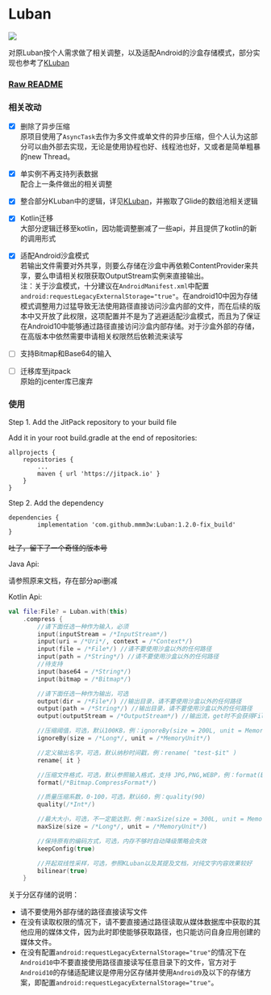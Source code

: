 # Luban

[![](https://jitpack.io/v/mmm3w/Luban.svg)](https://jitpack.io/#mmm3w/Luban)

对原Luban按个人需求做了相关调整，以及适配Android的沙盒存储模式，部分实现也参考了[KLuban](https://github.com/forJrking/KLuban)

### [Raw README](https://github.com/Curzibn/Luban/blob/master/README.md)

### 相关改动

- [x] 删除了异步压缩<br>原项目使用了`AsyncTask`去作为多文件或单文件的异步压缩，但个人认为这部分可以由外部去实现，无论是使用协程也好、线程池也好，又或者是简单粗暴的new Thread。
  
- [x] 单实例不再支持列表数据<br>配合上一条件做出的相关调整

- [x] 整合部分KLuban中的逻辑，详见[KLuban](https://github.com/forJrking/KLuban/blob/master/README.md)，并搬取了Glide的数组池相关逻辑

- [x] Kotlin迁移<br>大部分逻辑迁移至kotlin，因功能调整删减了一些api，并且提供了kotlin的新的调用形式

- [x] 适配Android沙盒模式<br>若输出文件需要对外共享，则要么存储在沙盒中再依赖ContentProvider来共享，要么申请相关权限获取OutputStream实例来直接输出。<br>注：关于沙盒模式，十分建议在`AndroidManifest.xml`中配置`android:requestLegacyExternalStorage="true"`。在android10中因为存储模式调整用力过猛导致无法使用路径直接访问沙盒内部的文件，而在后续的版本中又开放了此权限，这项配置并不是为了逃避适配沙盒模式，而且为了保证在Android10中能够通过路径直接访问沙盒内部存储。对于沙盒外部的存储，在高版本中依然需要申请相关权限然后依赖流来读写

- [ ] 支持Bitmap和Base64的输入

- [ ] 迁移库至jitpack<br>原始的jcenter库已废弃


### 使用

Step 1. Add the JitPack repository to your build file

Add it in your root build.gradle at the end of repositories:

	allprojects {
		repositories {
			...
			maven { url 'https://jitpack.io' }
		}
	}
Step 2. Add the dependency

	dependencies {
	        implementation 'com.github.mmm3w:Luban:1.2.0-fix_build'
	}

~~吐了，留下了一个奇怪的版本号~~

Java Api:

请参照原来文档，存在部分api删减

Kotlin Api:
```kotlin
val file:File? = Luban.with(this)
    .compress {
        //请下面任选一种作为输入，必须
        input(inputStream = /*InputStream*/)
        input(uri = /*Uri*/, context = /*Context*/)
        input(file = /*File*/) //请不要使用沙盒以外的任何路径
        input(path = /*String*/) //请不要使用沙盒以外的任何路径
        //待支持
        input(base64 = /*String*/)
        input(bitmap = /*Bitmap*/)

        //请下面任选一种作为输出，可选
        output(dir = /*File*/) //输出目录，请不要使用沙盒以外的任何路径
        output(path = /*String*/) //输出目录，请不要使用沙盒以外的任何路径
        output(outputStream = /*OutputStream*/) //输出流，get时不会获得File实例，可应对沙盒模式下对外部存储的写入（未测试）

        //压缩阈值，可选，默认100KB，例：ignoreBy(size = 200L, unit = MemoryUnit.KB)
        ignoreBy(size = /*Long*/, unit = /*MemoryUnit*/)

        //定义输出名字，可选，默认纳秒时间戳，例：rename( "test-$it" )
        rename{ it }

        //压缩文件格式，可选，默认参照输入格式，支持 JPG,PNG,WEBP，例：format(Bitmap.CompressFormat.PNG)
        format(/*Bitmap.CompressFormat*/)

        //质量压缩系数，0-100，可选，默认60，例：quality(90)
        quality(/*Int*/)

        //最大大小，可选，不一定能达到，例：maxSize(size = 300L, unit = MemoryUnit.KB)
        maxSize(size = /*Long*/, unit = /*MemoryUnit*/)

        //保持原有的编码方式，可选，内存不够时自动降级策略会失效
        keepConfig(true)

        //开起双线性采样，可选，参照KLuban以及其提及文档，对纯文字内容效果较好
        bilinear(true)
    }
```

关于分区存储的说明：
 - 请不要使用外部存储的路径直接读写文件
 - 在没有读取权限的情况下，请不要直接通过路径读取从媒体数据库中获取的其他应用的媒体文件，因为此时即使能够获取路径，也只能访问自身应用创建的媒体文件。
 - 在没有配置`android:requestLegacyExternalStorage="true"`的情况下在`Android10`中不要直接使用路径直接读写任意目录下的文件，官方对于`Android10`的存储适配建议是停用分区存储并使用`Android9`及以下的存储方案，即配置`android:requestLegacyExternalStorage="true"`。
